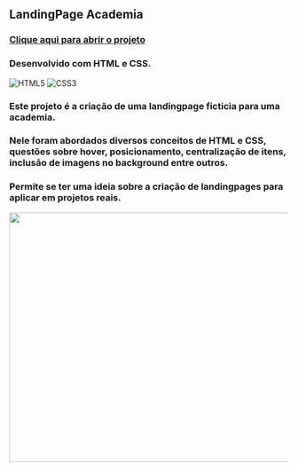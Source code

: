 ## LandingPage Academia

### [Clique aqui para abrir o projeto](https://wandersondantaas.github.io/landing-page-academia/)

### Desenvolvido com HTML e CSS.
<div style="display: inline_block" >
    <img aling="center" alt="HTML5" src="https://img.shields.io/badge/HTML5-E34F26?style=for-the-badge&logo=html5&logoColor=white" />
    <img aling="center" alt="CSS3" src="https://img.shields.io/badge/CSS3-1572B6?style=for-the-badge&logo=css3&logoColor=white" />
</div>

### Este projeto é a criação de uma landingpage ficticia para uma academia.

### Nele foram abordados diversos conceitos de HTML e CSS, questões sobre hover, posicionamento, centralização de itens, inclusão de imagens no background entre outros.

### Permite se ter uma ideia sobre a criação de landingpages para aplicar em projetos reais.

<img src="https://media.licdn.com/dms/image/D5622AQGpDE3uaIXaBA/feedshare-shrink_800/0/1699495902808?e=1702512000&v=beta&t=8rZppfVXley3idGPJwtqhnO4Vl2LJ9N5nY8JIvSOXl4" alt="" width="850px" height="450px">

